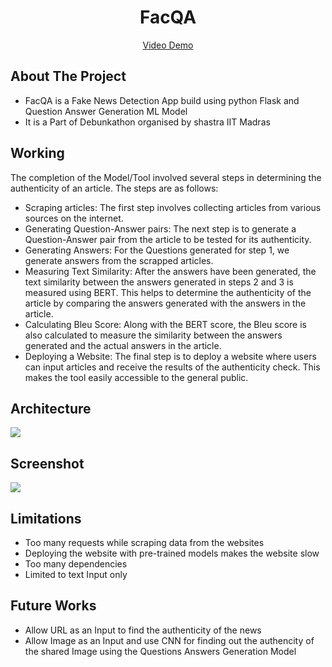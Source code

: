 <h1 align="center"> FacQA
</h1>

<p align="center">
 <a target="_blank" href="">Video Demo</a>
</p>

## About The Project
* FacQA is a Fake News Detection App build using python Flask and Question Answer Generation ML Model
* It is a Part of Debunkathon organised by shastra IIT Madras

## Working

The completion of the Model/Tool involved several steps in determining the authenticity of an article. The steps are as follows:
* Scraping articles: The first step involves collecting articles from various sources on the internet.
* Generating Question-Answer pairs: The next step is to generate a Question-Answer pair from the article to be tested for its authenticity. 
* Generating Answers: For the Questions generated for step 1, we generate answers from the scrapped articles. 
* Measuring Text Similarity: After the answers have been generated, the text similarity between the answers generated in steps 2 and 3 is measured using BERT. This helps to determine the authenticity of the article by comparing the answers generated with the answers in the article.
* Calculating Bleu Score: Along with the BERT score, the Bleu score is also calculated to measure the similarity between the answers generated and the actual answers in the article.
* Deploying a Website: The final step is to deploy a website where users can input articles and receive the results of the authenticity check. This makes the tool easily accessible to the general public.

## Architecture
<img src="https://github.com/baquer/FacQA/blob/master/Images/arch.png">

## Screenshot
<img src = "https://github.com/baquer/FacQA/blob/master/Images/ss.png">

## Limitations
* Too many requests while scraping data from the websites
* Deploying the website with pre-trained models makes the website slow
* Too many dependencies
* Limited to text Input only


## Future Works
* Allow URL as an Input to find the authenticity of the news
* Allow Image as an Input and use CNN for finding out the authencity of the shared Image using the Questions Answers Generation Model 
